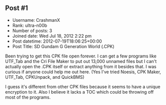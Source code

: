 ## Post #1
- Username: CrashmanX
- Rank: ultra-n00b
- Number of posts: 3
- Joined date: Wed Jul 18, 2012 2:22 pm
- Post datetime: 2012-07-19T18:06:25+00:00
- Post Title: SD Gundam G Generation World (.CPK)

Been trying to get this CPK file open forever. I can get a few programs like UTF_Tab and the Cri File Maker to put out 13,000 unnamed files but I can't actually open the .CPK itself or extract anything from it besides that. I was curious if anyone could help me out here. (Yes I've tried Noesis, CPK Maker, UTF_Tab, CPKUnpack, and QuickBMS)

I guess it's different from other CPK files because it seems to have a unique encryption to it. Also I believe it lacks a TOC which could be throwing off most of the programs.

